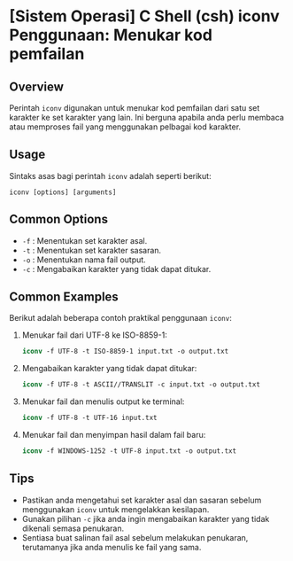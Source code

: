 # [Sistem Operasi] C Shell (csh) iconv Penggunaan: Menukar kod pemfailan

## Overview
Perintah `iconv` digunakan untuk menukar kod pemfailan dari satu set karakter ke set karakter yang lain. Ini berguna apabila anda perlu membaca atau memproses fail yang menggunakan pelbagai kod karakter.

## Usage
Sintaks asas bagi perintah `iconv` adalah seperti berikut:

```
iconv [options] [arguments]
```

## Common Options
- `-f` : Menentukan set karakter asal.
- `-t` : Menentukan set karakter sasaran.
- `-o` : Menentukan nama fail output.
- `-c` : Mengabaikan karakter yang tidak dapat ditukar.

## Common Examples
Berikut adalah beberapa contoh praktikal penggunaan `iconv`:

1. Menukar fail dari UTF-8 ke ISO-8859-1:
   ```csh
   iconv -f UTF-8 -t ISO-8859-1 input.txt -o output.txt
   ```

2. Mengabaikan karakter yang tidak dapat ditukar:
   ```csh
   iconv -f UTF-8 -t ASCII//TRANSLIT -c input.txt -o output.txt
   ```

3. Menukar fail dan menulis output ke terminal:
   ```csh
   iconv -f UTF-8 -t UTF-16 input.txt
   ```

4. Menukar fail dan menyimpan hasil dalam fail baru:
   ```csh
   iconv -f WINDOWS-1252 -t UTF-8 input.txt -o output.txt
   ```

## Tips
- Pastikan anda mengetahui set karakter asal dan sasaran sebelum menggunakan `iconv` untuk mengelakkan kesilapan.
- Gunakan pilihan `-c` jika anda ingin mengabaikan karakter yang tidak dikenali semasa penukaran.
- Sentiasa buat salinan fail asal sebelum melakukan penukaran, terutamanya jika anda menulis ke fail yang sama.